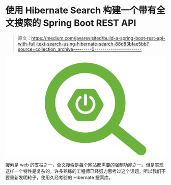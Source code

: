 # 使用 Hibernate Search 构建一个带有全文搜索的 Spring Boot REST API

> 原文：<https://medium.com/javarevisited/build-a-spring-boot-rest-api-with-full-text-search-using-hibernate-search-88d83bfae5bb?source=collection_archive---------0----------------------->

![](img/3db7c4dc3f539dcf229f29ae890af499.png)

搜索是 web 的支柱之一，全文搜索是每个网站都需要的强制功能之一。但是实现这样一个特性是复杂的，许多熟练的工程师已经努力思考过这个话题。所以我们不要重新发明轮子，使用久经考验的 Hibernate 搜索库。